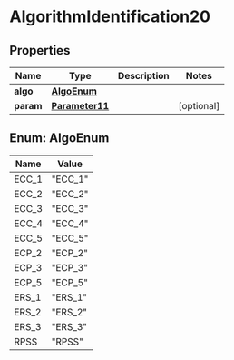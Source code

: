 

# AlgorithmIdentification20

## Properties

Name | Type | Description | Notes
------------ | ------------- | ------------- | -------------
**algo** | [**AlgoEnum**](#AlgoEnum) |  | 
**param** | [**Parameter11**](Parameter11.md) |  |  [optional]



## Enum: AlgoEnum

Name | Value
---- | -----
ECC_1 | &quot;ECC_1&quot;
ECC_2 | &quot;ECC_2&quot;
ECC_3 | &quot;ECC_3&quot;
ECC_4 | &quot;ECC_4&quot;
ECC_5 | &quot;ECC_5&quot;
ECP_2 | &quot;ECP_2&quot;
ECP_3 | &quot;ECP_3&quot;
ECP_5 | &quot;ECP_5&quot;
ERS_1 | &quot;ERS_1&quot;
ERS_2 | &quot;ERS_2&quot;
ERS_3 | &quot;ERS_3&quot;
RPSS | &quot;RPSS&quot;



